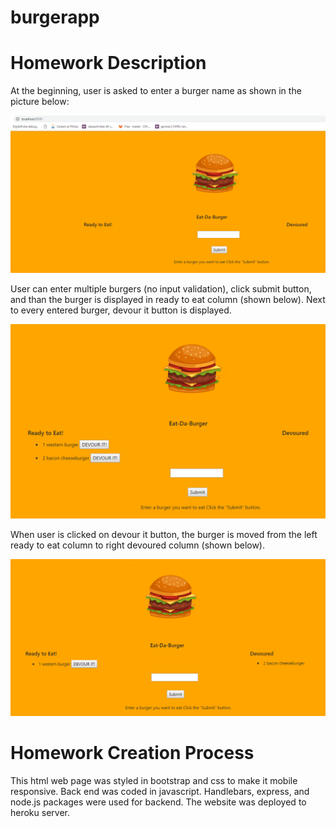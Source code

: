 # burgerapp

# Homework Description

At the beginning, user is asked to enter a burger name as shown in the picture below:

![home](public/assets/img/home.PNG)

User can enter multiple burgers (no input validation), click submit button, and than the burger is displayed in ready to eat column (shown below). Next to every entered burger, devour it button is displayed.

![enter](public/assets/img/enter.PNG)

When user is clicked on devour it button, the burger is moved from the left ready to eat column to right devoured column (shown below).

![devour](public/assets/img/devour.PNG)

# Homework Creation Process

This html web page was styled in bootstrap and css to make it mobile responsive. Back end was coded in javascript. Handlebars, express, and node.js packages were used for backend. The website was deployed to heroku server. 